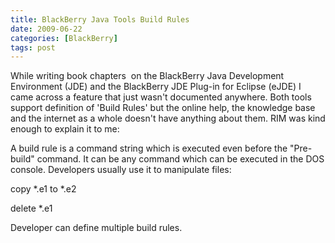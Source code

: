 ```yaml
---
title: BlackBerry Java Tools Build Rules
date: 2009-06-22
categories: [BlackBerry]
tags: post
---
```


While writing book chapters  on the BlackBerry Java Development Environment (JDE) and the BlackBerry JDE Plug-in for Eclipse (eJDE) I came across a feature that just wasn't documented anywhere. Both tools support definition of 'Build Rules' but the online help, the knowledge base and the internet as a whole doesn't have anything about them. RIM was kind enough to explain it to me:

A build rule is a command string which is executed even before the "Pre-build" command. It can be any command which can be executed in the DOS console. Developers usually use it to manipulate files:  
  
copy \*.e1 to \*.e2  
  
delete \*.e1  
  
Developer can define multiple build rules.